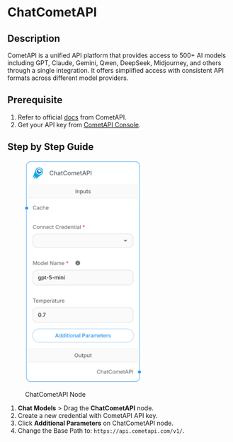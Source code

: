 # ChatCometAPI

## Description
CometAPI is a unified API platform that provides access to 500+ AI models including GPT, Claude, Gemini, Qwen, DeepSeek, Midjourney, and others through a single integration. It offers simplified access with consistent API formats across different model providers.

## Prerequisite
1. Refer to official [docs](https://api.cometapi.com/doc) from CometAPI.
2. Get your API key from [CometAPI Console](https://api.cometapi.com/console/token).

## Step by Step Guide
<figure><img src="../../../.gitbook/assets/chatcometapi_node.png" alt="" width="263"><figcaption><p>ChatCometAPI Node</p></figcaption></figure>

1. **Chat Models** > Drag the **ChatCometAPI** node.
2. Create a new credential with CometAPI API key.
3. Click **Additional Parameters** on ChatCometAPI node.
4. Change the Base Path to: `https://api.cometapi.com/v1/`.